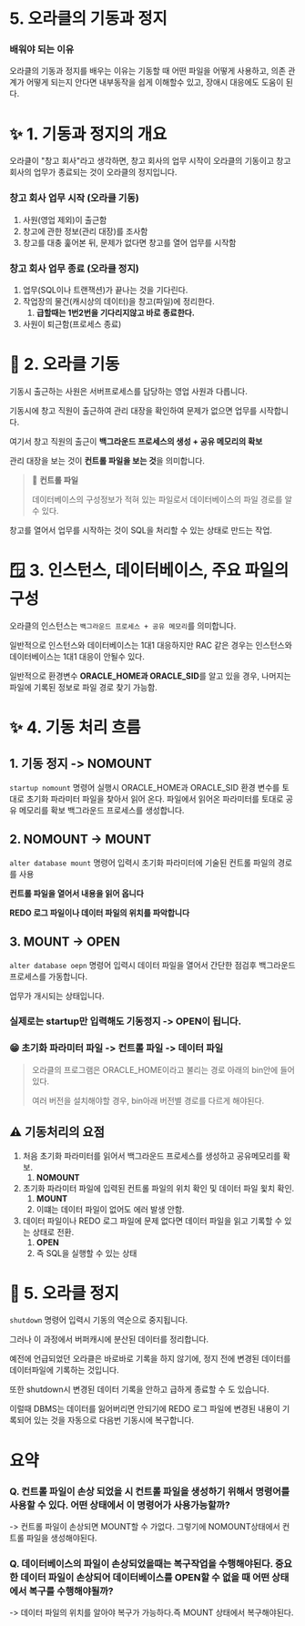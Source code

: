 # 5. 오라클의 기동과 정지

### 배워야 되는 이유

오라클의 기동과 정지를 배우는 이유는 기동할 때 어떤 파일을 어떻게 사용하고, 의존 관계가 어떻게 되는지 안다면 내부동작을 쉽게 이해할수 있고, 장애시 대응에도 도움이 된다.

# ✨ 1. 기동과 정지의 개요

오라클이 "창고 회사"라고 생각하면, 창고 회사의 업무 시작이 오라클의 기동이고
창고 회사의 업무가 종료되는 것이 오라클의 정지입니다.

### 창고 회사 업무 시작 (오라클 기동)
1. 사원(영업 제외)이 출근함
2. 창고에 관한 정보(관리 대장)를 조사함
3. 창고를 대충 훑어본 뒤, 문제가 없다면 창고를 열어 업무를 시작함

### 창고 회사 업무 종료 (오라클 정지)
1. 업무(SQL이나 트랜잭션)가 끝나는 것을 기다린다.
2. 작업장의 물건(캐시상의 데이터)을 창고(파일)에 정리한다.
   1. **급할때는 1번2번을 기다리지않고 바로 종료한다.**
3. 사원이 퇴근함(프로세스 종료)

# 🗽 2. 오라클 기동

기동시 출근하는 사원은 서버프로세스를 담당하는 영업 사원과 다릅니다.

기동시에 창고 직원이 출근하여 관리 대장을 확인하여 문제가 없으면 업무를 시작합니다.

여기서 창고 직원의 출근이 **백그라운드 프로세스의 생성 + 공유 메모리의 확보**

관리 대장을 보는 것이 **컨트롤 파일을 보는 것**을 의미합니다.

> 📕 **컨트롤 파일**
>
> 데이터베이스의 구성정보가 적혀 있는 파일로서 데이터베이스의 파일 경로를 알 수 있다.

창고를 열어서 업무를 시작하는 것이 SQL을 처리할 수 있는 상태로 만드는 작업.

# 🪟 3. 인스턴스, 데이터베이스, 주요 파일의 구성 

오라클의 인스턴스는 `백그라운드 프로세스 + 공유 메모리`를 의미합니다.


일반적으로 인스턴스와 데이터베이스는 1대1 대응하지만 RAC 같은 경우는 인스턴스와 데이터베이스는 1대1 대응이 안될수 있다.

일반적으로 환경변수 **ORACLE_HOME과 ORACLE_SID**를 알고 있을 경우, 나머지는 파일에 기록된 정보로 파일 경로 찾기 가능함.

# ✨ 4. 기동 처리 흐름 

## 1. 기동 정지 -> NOMOUNT 

`startup nomount` 명령어 실행시 ORACLE_HOME과 ORACLE_SID 환경 변수를 토대로 초기화 파라미터 파일을 찾아서 읽어 온다.
파일에서 읽어온 파라미터를 토대로 공유 메모리를 확보 백그라운드 프로세스를 생성합니다.

## 2. NOMOUNT -> MOUNT 
`alter database mount` 명령어 입력시 초기화 파라미터에 기술된 컨트롤 파일의 경로를 사용

**컨트롤 파일을 열어서 내용을 읽어 옵니다**

**REDO 로그 파일이나 데이터 파일의 위치를 파악합니다**



## 3. MOUNT -> OPEN

`alter database oepn` 명령어 입력시 데이터 파일을 열어서 간단한 점검후 백그라운드 프로세스를 가동합니다.

업무가 개시되는 상태입니다.

### 실제로는 startup만 입력해도 기동정지 -> OPEN이 됩니다.


### 😁 초기화 파라미터 파일 -> 컨트롤 파일 -> 데이터 파일 

> 오라클의 프로그램은 ORACLE_HOME이라고 불리는 경로 아래의 bin안에 들어있다.
>
> 여러 버전을 설치해야할 경우, bin아래 버전별 경로를 다르게 해야된다.

## ⚠️ 기동처리의 요점

1. 처음 초기화 파라미터를 읽어서 백그라운드 프로세스를 생성하고 공유메모리를 확보.
   1. **NOMOUNT** 
2. 초기화 파라미터 파일에 입력된 컨트롤 파일의 위치 확인 및 데이터 파일 윛치 확인.
   1. **MOUNT**
   2. 이떄는 데이터 파일이 없어도 에러 발생 안함.
3. 데이터 파일이나 REDO 로그 파일에 문제 없다면 데이터 파일을 읽고 기록할 수 있는 상태로 전환.
   1. **OPEN**
   2. 즉 SQL을 실행할 수 있는 상태
   

# 📗 5. 오라클 정지

`shutdown` 명령어 입력시 기동의 역순으로 중지됩니다.

그러나 이 과정에서 버퍼캐시에 분산된 데이터를 정리합니다.

예전에 언급되었던 오라클은 바로바로 기록을 하지 않기에, 정지 전에 변경된 데이터를 데이터파일에 기록하는 것입니다.

또한 shutdown시 변경된 데이터 기록을 안하고 급하게 종료할 수 도 있습니다.

이럴때 DBMS는 데이터를 잃어버리면 안되기에 REDO 로그 파일에 변경된 내용이 기록되어 있는 것을 자동으로 다음번 기동시에 복구합니다.

# 요약 

### Q. 컨트롤 파일이 손상 되었을 시 컨트롤 파일을 생성하기 위해서 명령어를 사용할 수 있다. 어떤 상태에서 이 명령어가 사용가능할까?

-> 컨트롤 파일이 손상되면 MOUNT할 수 가없다. 그렇기에 NOMOUNT상태에서 컨트롤 파일을 생성해야된다.

### Q. 데이터베이스의 파일이 손상되었을때는 복구작업을 수행해야된다. 중요한 데이터 파일이 손상되어 데이터베이스를 OPEN할 수 없을 때 어떤 상태에서 복구를 수행해야될까?

-> 데이터 파일의 위치를 알아야 복구가 가능하다.즉 MOUNT 상태에서 복구해야된다.

